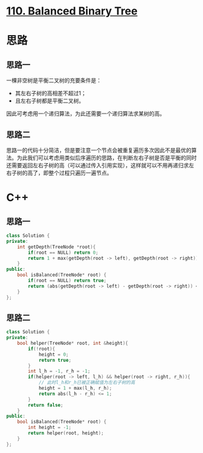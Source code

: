 # [110. Balanced Binary Tree](https://leetcode.com/problems/balanced-binary-tree/description/)
# 思路

## 思路一
一棵非空树是平衡二叉树的充要条件是：
* 其左右子树的高相差不超过1；
* 且左右子树都是平衡二叉树。

因此可考虑用一个递归算法，为此还需要一个递归算法求某树的高。

## 思路二

思路一的代码十分简洁，但是要注意一个节点会被重复遍历多次因此不是最优的算法。为此我们可以考虑用类似后序遍历的思路，在判断左右子树是否是平衡的同时还需要返回左右子树的高（可以通过传入引用实现），这样就可以不用再递归求左右子树的高了，即整个过程只遍历一遍节点。


# C++

## 思路一
``` C++
class Solution {
private:
    int getDepth(TreeNode *root){
        if(root == NULL) return 0;
        return 1 + max(getDepth(root -> left), getDepth(root -> right));
    }
public:
    bool isBalanced(TreeNode* root) {
        if(root == NULL) return true;
        return (abs(getDepth(root -> left) - getDepth(root -> right)) <= 1) && isBalanced(root -> left) && isBalanced(root -> right);
    }
};
```

## 思路二
``` C++
class Solution {
private:
    bool helper(TreeNode* root, int &height){
        if(!root){
            height = 0;
            return true;
        }
        int l_h = -1, r_h = -1;
        if(helper(root -> left, l_h) && helper(root -> right, r_h)){
            // 此时l_h和r_h已被正确赋值为左右子树的高
            height = 1 + max(l_h, r_h);
            return abs(l_h - r_h) <= 1;
        }
        return false;
    }
public:
    bool isBalanced(TreeNode* root) {
        int height = -1;
        return helper(root, height);
    }
};
```
